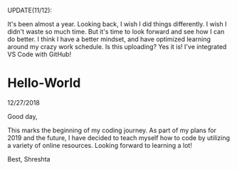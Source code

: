 UPDATE(11/12):

It's been almost a year. Looking back, I wish I did things differently. I wish I didn't waste so much time. But it's time to look forward and see how I can do better. I think I have a better mindset, and have optimized learning around my crazy work schedule. Is this uploading? Yes it is! I've integrated VS Code with GitHub!


# Hello-World

12/27/2018

Good day,

This marks the beginning of my coding journey. As part of my plans for 2019 and the future, I have decided to teach myself how to code by utilizing a variety of online resources. Looking forward to learning a lot!

Best,
Shreshta
